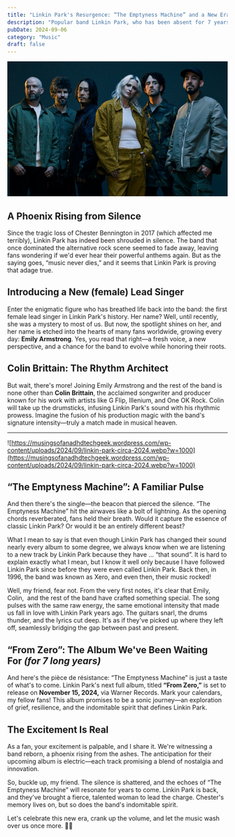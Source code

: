 ```yaml
---
title: "Linkin Park's Resurgence: “The Emptyness Machine” and a New Era"
description: "Popular band Linkin Park, who has been absent for 7 years due to a tragidy, has reemerged and with a new album and two new band members."
pubDate: 2024-09-06
category: "Music"
draft: false
---
```


![temp.jpg](temp.jpg)

## **A Phoenix Rising from Silence**

Since the tragic loss of Chester Bennington in 2017 (which affected me terribly), Linkin Park has indeed been shrouded in silence. The band that once dominated the alternative rock scene seemed to fade away, leaving fans wondering if we'd ever hear their powerful anthems again. But as the saying goes, “music never dies,” and it seems that Linkin Park is proving that adage true.

## **Introducing a New (female) Lead Singer**

Enter the enigmatic figure who has breathed life back into the band: the first female lead singer in Linkin Park's history. Her name? Well, until recently, she was a mystery to most of us. But now, the spotlight shines on her, and her name is etched into the hearts of many fans worldwide, growing every day: **Emily Armstrong**. Yes, you read that right—a fresh voice, a new perspective, and a chance for the band to evolve while honoring their roots.

## **Colin Brittain: The Rhythm Architect**

But wait, there's more! Joining Emily Armstrong and the rest of the band is none other than **Colin Brittain**, the acclaimed songwriter and producer known for his work with artists like G Flip, Illenium, and One OK Rock. Colin will take up the drumsticks, infusing Linkin Park's sound with his rhythmic prowess. Imagine the fusion of his production magic with the band's signature intensity—truly a match made in musical heaven.

---

![https://musingsofanadhdtechgeek.wordpress.com/wp-content/uploads/2024/09/linkin-park-circa-2024.webp?w=1000](https://musingsofanadhdtechgeek.wordpress.com/wp-content/uploads/2024/09/linkin-park-circa-2024.webp?w=1000)

## **“The Emptyness Machine”: A Familiar Pulse**

And then there's the single—the beacon that pierced the silence. “The Emptyness Machine” hit the airwaves like a bolt of lightning. As the opening chords reverberated, fans held their breath. Would it capture the essence of classic Linkin Park? Or would it be an entirely different beast?

What I mean to say is that even though Linkin Park has changed their sound nearly every album to some degree, we always know when we are listening to a new track by Linkin Park because they have … “that sound”. It is hard to explain exactly what I mean, but I know it well only because I have followed Linkin Park since before they were even called Linkin Park. Back then, in 1996, the band was known as Xero, and even then, their music rocked!

Well, my friend, fear not. From the very first notes, it's clear that Emily, Colin,  and the rest of the band have crafted something special. The song pulses with the same raw energy, the same emotional intensity that made us fall in love with Linkin Park years ago. The guitars snarl, the drums thunder, and the lyrics cut deep. It's as if they've picked up where they left off, seamlessly bridging the gap between past and present.

## **“From Zero”: The Album We've Been Waiting For *(for 7 long years)***

And here's the pièce de résistance: “The Emptyness Machine” is just a taste of what's to come. Linkin Park's next full album, titled **“From Zero,”** is set to release on **November 15, 2024,** via Warner Records. Mark your calendars, my fellow fans! This album promises to be a sonic journey—an exploration of grief, resilience, and the indomitable spirit that defines Linkin Park.

## **The Excitement Is Real**

As a fan, your excitement is palpable, and I share it. We're witnessing a band reborn, a phoenix rising from the ashes. The anticipation for their upcoming album is electric—each track promising a blend of nostalgia and innovation.

So, buckle up, my friend. The silence is shattered, and the echoes of “The Emptyness Machine” will resonate for years to come. Linkin Park is back, and they've brought a fierce, talented woman to lead the charge. Chester's memory lives on, but so does the band's indomitable spirit.

Let's celebrate this new era, crank up the volume, and let the music wash over us once more. 🤘🔥
